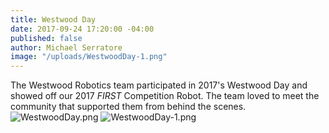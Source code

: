 ```yaml
---
title: Westwood Day
date: 2017-09-24 17:20:00 -04:00
published: false
author: Michael Serratore
image: "/uploads/WestwoodDay-1.png"
---
```


The Westwood Robotics team participated in 2017's Westwood Day and showed off our 2017 *FIRST* Competition Robot. The team loved to meet the community that supported them from behind the scenes. 
![WestwoodDay.png](/uploads/WestwoodDay.png)
![WestwoodDay-1.png](/uploads/WestwoodDay-1.png)
[](https://twitter.com/twitter/statuses/912064331214413825)
